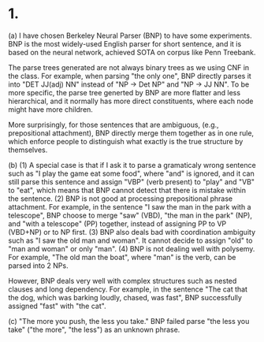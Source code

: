# 1.
(a) I have chosen Berkeley Neural Parser (BNP) to have some experiments. BNP is the most widely-used English parser for short sentence, and it is based on the neural network, achieved SOTA on corpus like Penn Treebank.

The parse trees generated are not always binary trees as we using CNF in the class. For example, when parsing "the only one", BNP directly parses it into "DET JJ(adj) NN" instead of "NP -> Det NP" and "NP -> JJ NN". To be more specific, the parse tree generted by BNP are more flatter and less hierarchical, and it normally has more direct constituents, where each node might have more children. 

More surprisingly, for those sentences that are ambiguous, (e.g., prepositional attachment), BNP directly merge them together as in one rule, which enforce people to distinguish what exactly is the true structure by themselves.   

(b) 
(1) A special case is that if I ask it to parse a gramaticaly wrong sentence such as "I play the game eat some food", where "and" is ignored, and it can still parse this sentence and assign "VBP" (verb present) to "play" and "VB" to "eat", which means that BNP cannot detect that there is mistake within the sentence.
(2) BNP is not good at processing prepositional phrase attachment. For example, in the sentence "I saw the man in the park with a telescope", BNP choose to merge "saw" (VBD), "the man in the park" (NP), and "with a telescope" (PP) together, instead of assigning  PP to VP (VBD+NP) or to NP first.
(3) BNP also deals bad with coordination ambiguity such as "I saw the old man and woman". It cannot decide to assign "old" to "man and woman" or only "man".
(4) BNP is not dealing well with polysemy. For example, "The old man the boat", where "man" is the verb, can be parsed into 2 NPs.

However, BNP deals very well with complex structures such as nested clauses and long dependency. For example, in the sentence "The cat that the dog, which was barking loudly, chased, was fast", BNP successfully assigned "fast" with "the cat".

(c)
"The more you push, the less you take."
BNP failed parse "the less you take" ("the more", "the less") as an unknown phrase.